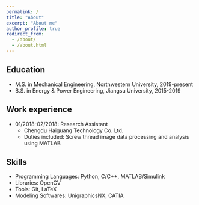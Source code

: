```yaml
---
permalink: /
title: "About"
excerpt: "About me"
author_profile: true
redirect_from: 
  - /about/
  - /about.html
---
```


## Education
* M.S. in Mechanical Engineering, Northwestern University, 2019-present
* B.S. in Energy & Power Engineering, Jiangsu University, 2015-2019

## Work experience
* 01/2018-02/2018: Research Assistant
  * Chengdu Haiguang Technology Co. Ltd.
  * Duties included: Screw thread image data processing and analysis using MATLAB
  
## Skills
* Programming Languages: Python, C/C++, MATLAB/Simulink
* Libraries: OpenCV
* Tools: Git, LaTeX
* Modeling Softwares: UnigraphicsNX, CATIA
